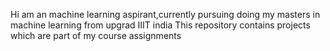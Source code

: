 Hi am an machine learning aspirant,currently pursuing doing my masters in machine learning from upgrad IIIT india 
This repository contains projects which are part of my course assignments

